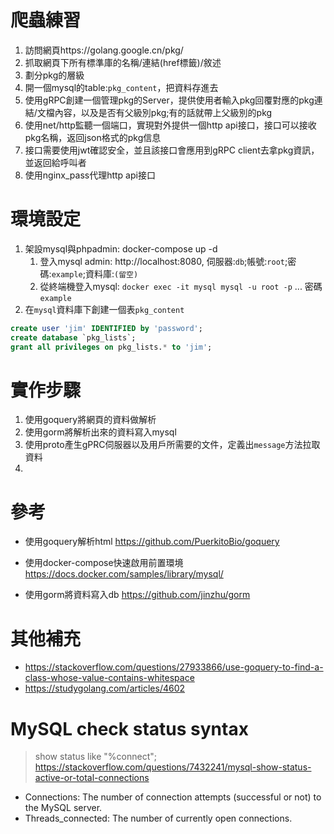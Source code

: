 # 爬蟲練習
1. 訪問網頁https://golang.google.cn/pkg/
2. 抓取網頁下所有標準庫的名稱/連結(href標籤)/敘述
3. 劃分pkg的層級
4. 開一個mysql的table:`pkg_content`，把資料存進去
5. 使用gRPC創建一個管理pkg的Server，提供使用者輸入pkg回覆對應的pkg連結/文檔內容，以及是否有父級別pkg;有的話就帶上父級別的pkg
6. 使用net/http監聽一個端口，實現對外提供一個http api接口，接口可以接收pkg名稱，返回json格式的pkg信息
7. 接口需要使用jwt確認安全，並且該接口會應用到gRPC client去拿pkg資訊，並返回給呼叫者
8. 使用nginx_pass代理http api接口


# 環境設定
1. 架設mysql與phpadmin: docker-compose up -d
   1. 登入mysql admin: http://localhost:8080, 伺服器:`db`;帳號:`root`;密碼:`example`;資料庫:`(留空)`
   2. 從終端機登入mysql: `docker exec -it mysql mysql -u root -p` ... 密碼 `example`
2. 在`mysql`資料庫下創建一個表`pkg_content`
```sql
create user 'jim' IDENTIFIED by 'password';
create database `pkg_lists`;
grant all privileges on pkg_lists.* to 'jim';
```

# 實作步驟
1. 使用goquery將網頁的資料做解析
2. 使用gorm將解析出來的資料寫入mysql
3. 使用proto產生gPRC伺服器以及用戶所需要的文件，定義出`message`方法拉取資料
4. 


# 參考
- 使用goquery解析html
https://github.com/PuerkitoBio/goquery

- 使用docker-compose快速啟用前置環境
https://docs.docker.com/samples/library/mysql/

- 使用gorm將資料寫入db
https://github.com/jinzhu/gorm

# 其他補充
- https://stackoverflow.com/questions/27933866/use-goquery-to-find-a-class-whose-value-contains-whitespace
- https://studygolang.com/articles/4602

# MySQL check status syntax
> show status like "%connect";
https://stackoverflow.com/questions/7432241/mysql-show-status-active-or-total-connections
- Connections: The number of connection attempts (successful or not) to the MySQL server.
- Threads_connected: The number of currently open connections.
